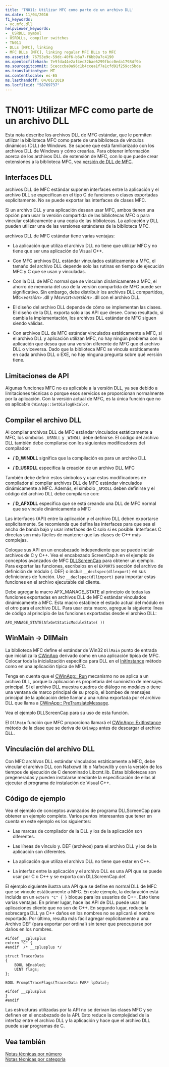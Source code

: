 ```yaml
---
title: 'TN011: Utilizar MFC como parte de un archivo DLL'
ms.date: 11/04/2016
f1_keywords:
- vc.mfc.dll
helpviewer_keywords:
- _USRDLL symbol
- USRDLLs, compiler switches
- TN011
- DLLs [MFC], linking
- MFC DLLs [MFC], linking regular MFC DLLs to MFC
ms.assetid: 76753e9c-59dc-40f6-b6a7-f6bb9a7c4190
ms.openlocfilehash: 7e9fda44e2af4ec32bae6299fbcc0eda17984f9b
ms.sourcegitcommit: 5cecccba0a96c1b4ccea1f7a1cfd91f259cc5bde
ms.translationtype: MT
ms.contentlocale: es-ES
ms.lasthandoff: 04/01/2019
ms.locfileid: "58769737"
---
```

# <a name="tn011-using-mfc-as-part-of-a-dll"></a>TN011: Utilizar MFC como parte de un archivo DLL

Esta nota describe los archivos DLL de MFC estándar, que le permiten utilizar la biblioteca MFC como parte de una biblioteca de vínculos dinámicos (DLL) de Windows. Se supone que está familiarizado con los archivos DLL de Windows y cómo crearlas. Para obtener información acerca de los archivos DLL de extensión de MFC, con lo que puede crear extensiones a la biblioteca MFC, vea [versión de DLL de MFC](../mfc/tn033-dll-version-of-mfc.md).

## <a name="dll-interfaces"></a>Interfaces DLL

archivos DLL de MFC estándar suponen interfaces entre la aplicación y el archivo DLL se especifican en el tipo C de funciones o clases exportadas explícitamente. No se puede exportar las interfaces de clases MFC.

Si un archivo DLL y una aplicación desean usar MFC, ambos tienen una opción para usar la versión compartida de las bibliotecas MFC o para vincular estáticamente a una copia de las bibliotecas. La aplicación y DLL pueden utilizar una de las versiones estándares de la biblioteca MFC.

archivos DLL de MFC estándar tiene varias ventajas:

- La aplicación que utiliza el archivo DLL no tiene que utilizar MFC y no tiene que ser una aplicación de Visual C++.

- Con MFC archivos DLL estándar vinculados estáticamente a MFC, el tamaño del archivo DLL depende solo las rutinas en tiempo de ejecución MFC y C que se usan y vinculadas.

- Con la DLL de MFC normal que se vinculan dinámicamente a MFC, el ahorro de memoria del uso de la versión compartida de MFC puede ser significativo. Sin embargo, debe distribuir los archivos DLL compartidos, Mfc\<*versión*> .dll y Msvvcrt\<*versión*> .dll con el archivo DLL.

- El diseño del archivo DLL depende de cómo se implementan las clases. El diseño de la DLL exporta solo a las API que desee. Como resultado, si cambia la implementación, los archivos DLL estándar de MFC siguen siendo válidas.

- Con archivos DLL de MFC estándar vinculados estáticamente a MFC, si el archivo DLL y aplicación utilizan MFC, no hay ningún problema con la aplicación que desea que una versión diferente de MFC que el archivo DLL o viceversa. Dado que la biblioteca MFC se vincula estáticamente en cada archivo DLL o EXE, no hay ninguna pregunta sobre qué versión tiene.

## <a name="api-limitations"></a>Limitaciones de API

Algunas funciones MFC no es aplicable a la versión DLL, ya sea debido a limitaciones técnicas o porque esos servicios se proporcionan normalmente por la aplicación. Con la versión actual de MFC, es la única función que no es aplicable `CWinApp::SetDialogBkColor`.

## <a name="building-your-dll"></a>Compilar el archivo DLL

Al compilar archivos DLL de MFC estándar vinculados estáticamente a MFC, los símbolos `_USRDLL` y `_WINDLL` debe definirse. El código del archivo DLL también debe compilarse con los siguientes modificadores del compilador:

- **/ D_WINDLL** significa que la compilación es para un archivo DLL

- **/ D_USRDLL** especifica la creación de un archivo DLL MFC

También debe definir estos símbolos y usar estos modificadores de compilador al compilar archivos DLL de MFC estándar vinculados dinámicamente a MFC. Además, el símbolo `_AFXDLL` deben definirse y el código del archivo DLL debe compilarse con:

- **/ D_AFXDLL** especifica que se está creando una DLL de MFC normal que se vincule dinámicamente a MFC

Las interfaces (API) entre la aplicación y el archivo DLL deben exportarse explícitamente. Se recomienda que defina las interfaces para que sea el ancho de banda bajo y usar interfaces de C solo si es posible. Interfaces C directas son más fáciles de mantener que las clases de C++ más complejas.

Coloque sus API en un encabezado independiente que se puede incluir archivos de C y C++. Vea el encabezado ScreenCap.h en el ejemplo de conceptos avanzados de MFC [DLLScreenCap](../overview/visual-cpp-samples.md) para obtener un ejemplo. Para exportar las funciones, escríbalos en el `EXPORTS` sección del archivo de definición de módulo (. DEF) o incluir `__declspec(dllexport)` en sus definiciones de función. Use `__declspec(dllimport)` para importar estas funciones en el archivo ejecutable del cliente.

Debe agregar la macro AFX_MANAGE_STATE al principio de todas las funciones exportadas en archivos DLL de MFC estándar vinculados dinámicamente a MFC. Esta macro establece el estado actual del módulo en el otro para el archivo DLL. Para usar esta macro, agregue la siguiente línea de código al principio de las funciones exportadas desde el archivo DLL:

`AFX_MANAGE_STATE(AfxGetStaticModuleState( ))`

## <a name="winmain---dllmain"></a>WinMain -> DllMain

La biblioteca MFC define el estándar de Win32 `DllMain` punto de entrada que inicializa la [CWinApp](../mfc/reference/cwinapp-class.md) derivado como en una aplicación típica de MFC. Colocar toda la inicialización específica para DLL en el [InitInstance](../mfc/reference/cwinapp-class.md#initinstance) método como en una aplicación típica de MFC.

Tenga en cuenta que el [CWinApp:: Run](../mfc/reference/cwinapp-class.md#run) mecanismo no se aplica a un archivo DLL, porque la aplicación es propietaria del suministro de mensajes principal. Si el archivo DLL muestra cuadros de diálogo no modales o tiene una ventana de marco principal de su propio, el bombeo de mensajes principal de la aplicación debe llamar a una rutina exportada por el archivo DLL que llama a [CWinApp:: PreTranslateMessage](../mfc/reference/cwinapp-class.md#pretranslatemessage).

Vea el ejemplo DLLScreenCap para su uso de esta función.

El `DllMain` función que MFC proporciona llamará el [CWinApp:: ExitInstance](../mfc/reference/cwinapp-class.md#exitinstance) método de la clase que se deriva de `CWinApp` antes de descargar el archivo DLL.

## <a name="linking-your-dll"></a>Vinculación del archivo DLL

Con MFC archivos DLL estándar vinculados estáticamente a MFC, debe vincular el archivo DLL con Nafxcwd.lib o Nafxcw.lib y con la versión de los tiempos de ejecución de C denominado Libcmt.lib. Estas bibliotecas son pregeneradas y pueden instalarse mediante la especificación de ellas al ejecutar el programa de instalación de Visual C++.

## <a name="sample-code"></a>Código de ejemplo

Vea el ejemplo de conceptos avanzados de programa DLLScreenCap para obtener un ejemplo completo. Varios puntos interesantes que tener en cuenta en este ejemplo es los siguientes:

- Las marcas de compilador de la DLL y los de la aplicación son diferentes.

- Las líneas de vínculo y. DEF (archivos) para el archivo DLL y los de la aplicación son diferentes.

- La aplicación que utiliza el archivo DLL no tiene que estar en C++.

- La interfaz entre la aplicación y el archivo DLL es una API que se puede usar por C o C++ y se exporta con DLLScreenCap.def.

El ejemplo siguiente ilustra una API que se define en normal DLL de MFC que se vincule estáticamente a MFC. En este ejemplo, la declaración está incluida en un `extern "C" { }` bloque para los usuarios de C++. Esto tiene varias ventajas. En primer lugar, hace las API de DLL puede usar las aplicaciones cliente que no son de C++. En segundo lugar, reduce la sobrecarga DLL ya C++ daños en los nombres no se aplicará el nombre exportado. Por último, resulta más fácil agregar explícitamente a una. Archivo DEF (para exportar por ordinal) sin tener que preocuparse por daños en los nombres.

```
#ifdef __cplusplus
extern "C" {
#endif  /* __cplusplus */

struct TracerData
{
    BOOL bEnabled;
    UINT flags;
};

BOOL PromptTraceFlags(TracerData FAR* lpData);

#ifdef __cplusplus
}
#endif
```

Las estructuras utilizadas por la API no se derivan las clases MFC y se definen en el encabezado de la API. Esto reduce la complejidad de la interfaz entre el archivo DLL y la aplicación y hace que el archivo DLL puede usar programas de C.

## <a name="see-also"></a>Vea también

[Notas técnicas por número](../mfc/technical-notes-by-number.md)<br/>
[Notas técnicas por categoría](../mfc/technical-notes-by-category.md)
